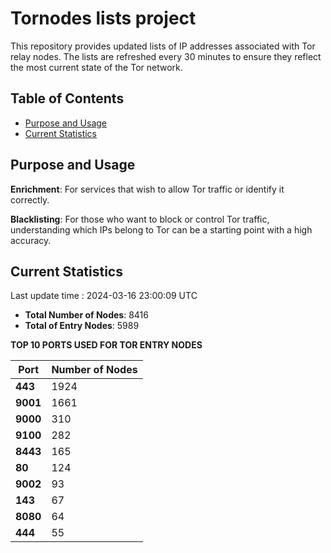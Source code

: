 # Tornodes lists project

This repository provides updated lists of IP addresses associated with Tor relay nodes. The lists are refreshed every 30 minutes to ensure they reflect the most current state of the Tor network.

## Table of Contents

- [Purpose and Usage](#purpose-and-usage)
- [Current Statistics](#current-statistics)


## Purpose and Usage

**Enrichment**: For services that wish to allow Tor traffic or identify it correctly.

**Blacklisting**: For those who want to block or control Tor traffic, understanding which IPs belong to Tor can be a starting point with a high accuracy.

## Current Statistics

Last update time : 2024-03-16 23:00:09 UTC

- **Total Number of Nodes**: 8416
- **Total of Entry Nodes**: 5989

**TOP 10 PORTS USED FOR TOR ENTRY NODES**

| **Port** | **Number of Nodes** |
|------|-----------------|
| **443**   | 1924  |
| **9001**   | 1661  |
| **9000**   | 310  |
| **9100**   | 282  |
| **8443**   | 165  |
| **80**   | 124  |
| **9002**   | 93  |
| **143**   | 67  |
| **8080**   | 64  |
| **444**   | 55  |

